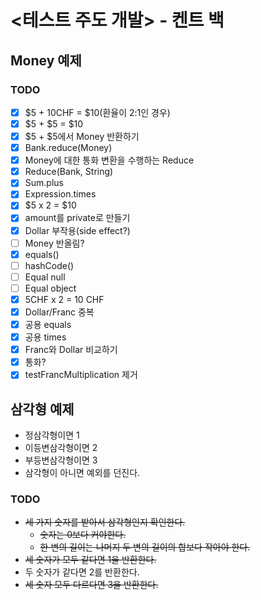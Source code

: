 # <테스트 주도 개발> - 켄트 백

## Money 예제

### TODO
* [x] $5 + 10CHF = $10(환율이 2:1인 경우)
* [x] $5 + $5 = $10
* [x] $5 + $5에서 Money 반환하기
* [x] Bank.reduce(Money)
* [x] Money에 대한 통화 변환을 수행하는 Reduce
* [x] Reduce(Bank, String)
* [x] Sum.plus
* [x] Expression.times
* [x] $5 x 2 = $10
* [x] amount를 private로 만들기
* [x] Dollar 부작용(side effect?)
* [ ] Money 반올림?
* [x] equals()
* [ ] hashCode()
* [ ] Equal null
* [ ] Equal object
* [x] 5CHF x 2 = 10 CHF
* [x] Dollar/Franc 중복
* [x] 공용 equals
* [x] 공용 times
* [x] Franc와 Dollar 비교하기
* [x] 통화?
* [x] testFrancMultiplication 제거

## 삼각형 예제

- 정삼각형이면 1
- 이등변삼각형이면 2
- 부등변삼각형이면 3
- 삼각형이 아니면 예외를 던진다.

### TODO 
- ~~세 가지 숫자를 받아서 삼각형인지 확인한다.~~
  - ~~숫자는 0보다 커야한다.~~
  - ~~한 변의 길이는 나머지 두 변의 길이의 합보다 작아야 한다.~~
- ~~세 숫자가 모두 같다면 1을 반환한다.~~
- 두 숫자가 같다면 2를 반환한다.
- ~~세 숫자 모두 다르다면 3을 반환한다.~~
